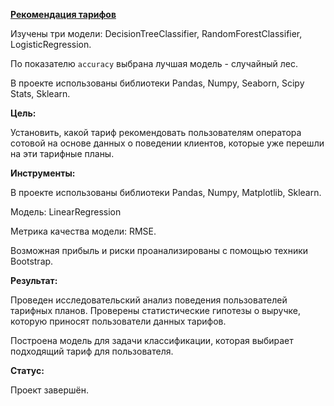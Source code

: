 [**Рекомендация тарифов**](https://github.com/AnnaTrampa/Portfolio/blob/main/Tariffs_Recommendatios_DA_SA_ML/Tariffs_Recommendatios_DA_SA_ML.ipynb)



Изучены три модели: DecisionTreeClassifier, RandomForestClassifier, LogisticRegression.
    
По показателю `accuracy` выбрана лучшая модель - случайный лес.

В проекте использованы библиотеки Pandas, Numpy, Seaborn, Scipy Stats, Sklearn.

**Цель:**

Установить, какой тариф рекомендовать пользователям оператора сотовой на основе данных о поведении клиентов, которые уже перешли на эти тарифные планы.

**Инструменты:**

В проекте использованы библиотеки Pandas, Numpy, Matplotlib, Sklearn.

Модель: LinearRegression

Метрика качества модели: RMSE.

Возможная прибыль и риски проанализированы с помощью техники Bootstrap.

**Результат:**

Проведен исследовательский анализ поведения пользователей тарифных планов. Проверены статистические гипотезы о выручке, которую приносят пользователи данных тарифов.

Построена модель для задачи классификации, которая выбирает подходящий тариф для пользователя.

**Статус:**

Проект завершён.
